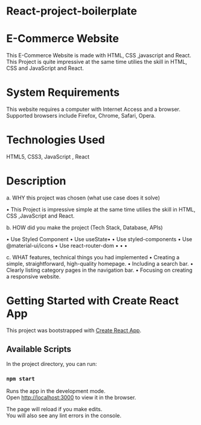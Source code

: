 # React-project-boilerplate
# E-Commerce Website

This E-Commerce Website is made with HTML, CSS ,javascript and React. This Project is quite impressive at the same time utilies the skill in HTML, CSS and JavaScript and React. 

# System Requirements
This website requires a computer with Internet Access and a browser. Supported browsers include Firefox, Chrome, Safari, Opera.

# Technologies Used

HTML5, CSS3, JavaScript , React

# Description

a. WHY this project was chosen (what use case does it solve)

•	This Project is impressive simple at the same time utilies the skill in HTML, CSS ,JavaScript and React. 

b. HOW did you make the project (Tech Stack, Database, APIs)

•	Use Styled Component
• Use useState• 
• Use styled-components
• Use @material-ui/icons
• Use react-router-dom
• 
•
• 
   
c. WHAT features, technical things you had implemented
•	Creating a simple, straightforward, high-quality homepage.
• Including a search bar.
• Clearly listing category pages in the navigation bar.
• Focusing on creating a responsive website.

# Getting Started with Create React App

This project was bootstrapped with [Create React App](https://github.com/facebook/create-react-app).

## Available Scripts

In the project directory, you can run:

### `npm start`

Runs the app in the development mode.\
Open [http://localhost:3000](http://localhost:3000) to view it in the browser.

The page will reload if you make edits.\
You will also see any lint errors in the console.

